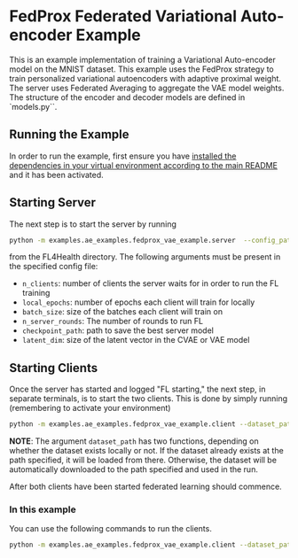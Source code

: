 # FedProx Federated Variational Auto-encoder Example
This is an example implementation of training a Variational Auto-encoder model on the MNIST dataset. This example uses the FedProx strategy to train personalized variational autoencoders with adaptive proximal weight. The server uses Federated Averaging to aggregate the VAE model weights. The structure of the encoder and decoder models are defined in `models.py``.

## Running the Example
In order to run the example, first ensure you have [installed the dependencies in your virtual environment according to the main README](/README.md#development-requirements) and it has been activated.

## Starting Server

The next step is to start the server by running
```bash
python -m examples.ae_examples.fedprox_vae_example.server  --config_path /path/to/config.yaml
```
from the FL4Health directory. The following arguments must be present in the specified config file:
* `n_clients`: number of clients the server waits for in order to run the FL training
* `local_epochs`: number of epochs each client will train for locally
* `batch_size`: size of the batches each client will train on
* `n_server_rounds`: The number of rounds to run FL
* `checkpoint_path`: path to save the best server model
* `latent_dim`: size of the latent vector in the CVAE or VAE model

## Starting Clients

Once the server has started and logged "FL starting," the next step, in separate terminals, is to start the two
clients. This is done by simply running (remembering to activate your environment)
```bash
python -m examples.ae_examples.fedprox_vae_example.client --dataset_path /path/to/data
```
**NOTE**: The argument `dataset_path` has two functions, depending on whether the dataset exists locally or not. If
the dataset already exists at the path specified, it will be loaded from there. Otherwise, the dataset will be
automatically downloaded to the path specified and used in the run.

After both clients have been started federated learning should commence.

### In this example
You can use the following commands to run the clients.
```bash
python -m examples.ae_examples.fedprox_vae_example.client --dataset_path examples/datasets/MNIST
```
